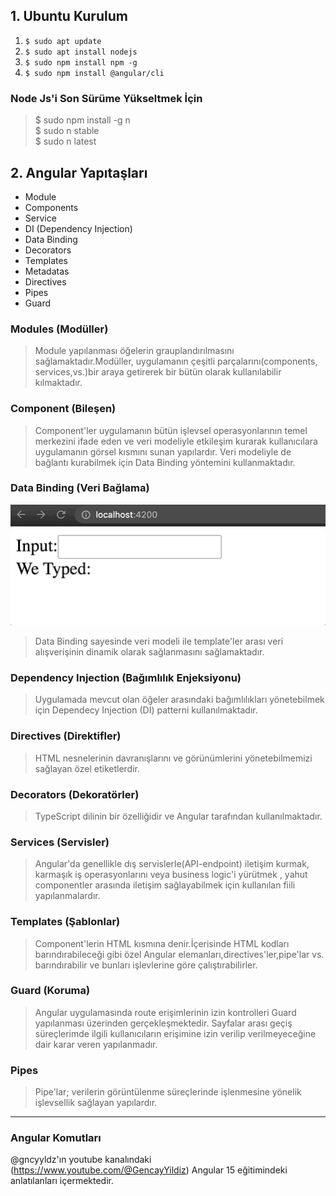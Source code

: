 ## 1. Ubuntu Kurulum
1. ``` $ sudo apt update ```
2. ``` $ sudo apt install nodejs ```
3. ``` $ sudo npm install npm -g ```
4. ``` $ sudo npm install @angular/cli ```

 ###  Node Js'i Son Sürüme Yükseltmek İçin <br>
 > $ sudo npm install -g n <br>
 > $ sudo n stable <br>
 > $ sudo n latest  <br> 

## 2. Angular Yapıtaşları

* Module
* Components
* Service
* DI (Dependency Injection)
* Data Binding
* Decorators
* Templates
* Metadatas
* Directives
* Pipes
* Guard

### Modules (Modüller)
> Module yapılanması öğelerin grauplandırılmasını sağlamaktadır.Modüller, uygulamanın çeşitli parçalarını(components, services,vs.)bir araya getirerek bir bütün olarak kullanılabilir kılmaktadır.

### Component (Bileşen)
> Component'ler uygulamanın bütün işlevsel operasyonlarının temel merkezini ifade eden ve veri modeliyle etkileşim kurarak kullanıcılara uygulamanın görsel kısmını sunan yapılardır. 
> Veri modeliyle de bağlantı kurabilmek için Data Binding yöntemini kullanmaktadır. 

### Data Binding (Veri Bağlama)
![medium.com/codex/data-binding-in-angular-ecb206deb7d0](https://github.com/ebubekirdgn/Angular-15/blob/main/images/databinding.gif)

> Data Binding sayesinde veri modeli ile template'ler arası veri alışverişinin dinamik olarak sağlanmasını sağlamaktadır.

### Dependency Injection (Bağımlılık Enjeksiyonu)
>  Uygulamada mevcut olan öğeler arasındaki bağımlılıkları yönetebilmek için Dependecy Injection (DI) patterni kullanılmaktadır.

### Directives (Direktifler)
>  HTML nesnelerinin davranışlarını ve görünümlerini yönetebilmemizi sağlayan özel etiketlerdir.

### Decorators (Dekoratörler)
>  TypeScript dilinin bir özelliğidir ve Angular tarafından kullanılmaktadır.

### Services (Servisler)
>  Angular'da genellikle dış servislerle(API-endpoint) iletişim kurmak, karmaşık iş operasyonlarını veya business logic'i yürütmek , yahut componentler arasında iletişim sağlayabilmek için kullanılan fiili yapılanmalardır.


### Templates (Şablonlar)
>  Component'lerin HTML kısmına denir.İçerisinde HTML kodları barındırabileceği gibi özel Angular elemanları,directives'ler,pipe'lar vs. barındırabilir ve bunları işlevlerine göre çalıştırabilirler.

### Guard (Koruma)
>  Angular uygulamasında route erişimlerinin izin kontrolleri Guard yapılanması üzerinden gerçekleşmektedir.
>  Sayfalar arası geçiş süreçlerimde ilgili kullanıcıların erişimine izin verilip verilmeyeceğine dair karar veren yapılanmadır.
  
### Pipes
>  Pipe'lar; verilerin görüntülenme süreçlerinde işlenmesine yönelik işlevsellik sağlayan yapılardır.

<hr>

### Angular Komutları



















@gncyyldz'ın youtube kanalındaki (https://www.youtube.com/@GencayYildiz) Angular 15 eğitimindeki anlatılanları içermektedir.
